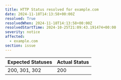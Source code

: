 ```yaml
---
title: HTTP Status resolved for example.com
date: 2024-11-18T14:13:58+00:00Z
resolved: True
resolvedWhen: 2024-11-18T14:13:58+00:00Z
resolvedStartTime: 2024-10-25T21:09:43.191474+00:00
severity: notice
affected:
  - example.com
section: issue
---
```


| Expected Statuses | Actual Status  |
|-------------------|----------------|
| 200, 301, 302 | 200 |

